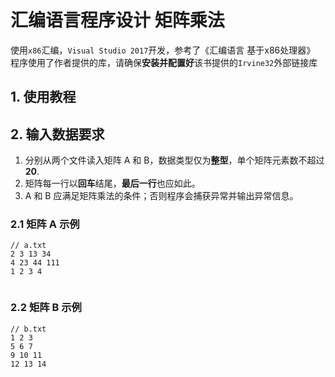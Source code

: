 # 汇编语言程序设计 矩阵乘法
使用```x86```汇编，```Visual Studio 2017```开发，参考了《汇编语言 基于x86处理器》<br>
程序使用了作者提供的库，请确保**安装并配置好**该书提供的```Irvine32```外部链接库

## 1. 使用教程
## 2. 输入数据要求
1. 分别从两个文件读入矩阵 A 和 B，数据类型仅为**整型**，单个矩阵元素数不超过**20**.
2. 矩阵每一行以**回车**结尾，**最后一行**也应如此。
3. A 和 B 应满足矩阵乘法的条件；否则程序会捕获异常并输出异常信息。
### 2.1 矩阵 A 示例
  ```
  // a.txt 
  2 3 13 34
  4 23 44 111
  1 2 3 4
    
  ```
### 2.2 矩阵 B 示例
  ```
  // b.txt
  1 2 3 
  5 6 7 
  9 10 11
  12 13 14
  
  ```
